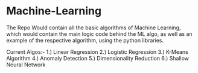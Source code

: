 # Machine-Learning
The Repo Would contain all the basic algorithms of Machine Learning, which would contain the main logic code behind the ML algo, as well as an example of the respective algorithm,
using the python libraries.

Current Algos:-
1.) Linear Regression
2.) Logistic Regression
3.) K-Means Algorithm
4.) Anomaly Detection
5.) Dimensionality Reduction
6.) Shallow Neural Network